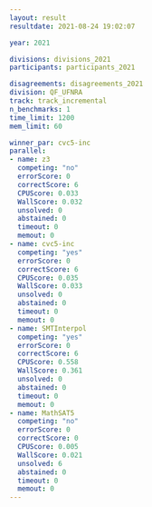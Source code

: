 ```yaml
---
layout: result
resultdate: 2021-08-24 19:02:07

year: 2021

divisions: divisions_2021
participants: participants_2021

disagreements: disagreements_2021
division: QF_UFNRA
track: track_incremental
n_benchmarks: 1
time_limit: 1200
mem_limit: 60

winner_par: cvc5-inc
parallel:
- name: z3
  competing: "no"
  errorScore: 0
  correctScore: 6
  CPUScore: 0.033
  WallScore: 0.032
  unsolved: 0
  abstained: 0
  timeout: 0
  memout: 0
- name: cvc5-inc
  competing: "yes"
  errorScore: 0
  correctScore: 6
  CPUScore: 0.035
  WallScore: 0.033
  unsolved: 0
  abstained: 0
  timeout: 0
  memout: 0
- name: SMTInterpol
  competing: "yes"
  errorScore: 0
  correctScore: 6
  CPUScore: 0.558
  WallScore: 0.361
  unsolved: 0
  abstained: 0
  timeout: 0
  memout: 0
- name: MathSAT5
  competing: "no"
  errorScore: 0
  correctScore: 0
  CPUScore: 0.005
  WallScore: 0.021
  unsolved: 6
  abstained: 0
  timeout: 0
  memout: 0
---
```

